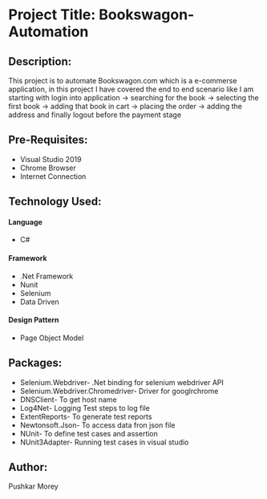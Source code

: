 # Project Title: Bookswagon-Automation

## Description:
This project is to automate Bookswagon.com which is a e-commerse application, in this project I have covered the end to end scenario like I am starting with login into application
-> searching for the book -> selecting the first book -> adding that book in cart -> placing the order -> adding the address and finally logout before the 
payment stage

## Pre-Requisites:
* Visual Studio 2019
* Chrome Browser
* Internet Connection 

## Technology Used:
#### Language
* C#

#### Framework
* .Net Framework
* Nunit
* Selenium
* Data Driven

#### Design Pattern
* Page Object Model

## Packages:
* Selenium.Webdriver- .Net binding for selenium webdriver API
* Selenium.Webdriver.Chromedriver- Driver for googlrchrome
* DNSClient- To get host name
* Log4Net- Logging Test steps to log file
* ExtentReports- To generate test reports
* Newtonsoft.Json- To access data fron json file
* NUnit- To define test cases and assertion 
* NUnit3Adapter- Running test cases in visual studio

## Author:
Pushkar Morey
